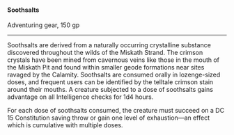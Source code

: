 #### Soothsalts

Adventuring gear, 150 gp

---

Soothsalts are derived from a naturally occurring crystalline substance discovered throughout the wilds of the Miskath Strand. The crimson crystals have been mined from cavernous veins like those in the mouth of the Miskath Pit and found within smaller geode formations near sites ravaged by the Calamity. Soothsalts are consumed orally in lozenge-sized doses, and frequent users can be identified by the telltale crimson stain around their mouths. A creature subjected to a dose of soothsalts gains advantage on all Intelligence checks for 1d4 hours.

For each dose of soothsalts consumed, the creature must succeed on a DC 15 Constitution saving throw or gain one level of exhaustion—an effect which is cumulative with multiple doses.